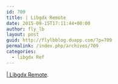 ```yaml
---
id: 709
title: | Libgdx Remote
date: 2015-09-15T17:11:44+00:00
author: fly_lb
layout: post
guid: http://flylbblog.duapp.com/?p=709
permalink: /index.php/archives/709
categories:
  - libgdx Ref
---
```

[| Libgdx Remote](http://www.badlogicgames.com/wordpress/?p=1590).